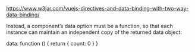 https://www.w3jar.com/vuejs-directives-and-data-binding-with-two-way-data-binding/


Instead, a component’s data option must be a function, so that each instance can maintain an independent copy of the returned data object:

data: function () {
  return {
    count: 0
  }
}